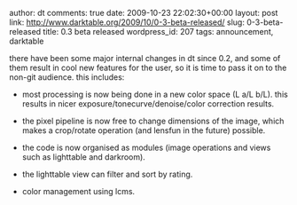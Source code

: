author: dt
comments: true
date: 2009-10-23 22:02:30+00:00
layout: post
link: http://www.darktable.org/2009/10/0-3-beta-released/
slug: 0-3-beta-released
title: 0.3 beta released
wordpress_id: 207
tags: announcement, darktable

there have been some major internal changes in dt since 0.2, and some of them result in cool new features for the user, so it is time to pass it on to the non-git audience. this includes:



	
  * most processing is now being done in a new color space (L a/L b/L). this results in nicer exposure/tonecurve/denoise/color correction results.

	
  * the pixel pipeline is now free to change dimensions of the image, which makes a crop/rotate operation (and lensfun in the future) possible.

	
  * the code is now organised as modules (image operations and views such as lighttable and darkroom).

	
  * the lighttable view can filter and sort by rating.

	
  * color management using lcms.


